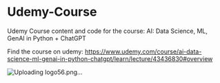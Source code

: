 # Udemy-Course
Udemy Course content and code for the course: AI: Data Science, ML, GenAI in Python + ChatGPT

Find the course on udemy: https://www.udemy.com/course/ai-data-science-ml-genai-in-python-chatgpt/learn/lecture/43436830#overview 




![Uploading logo56.png…]()
